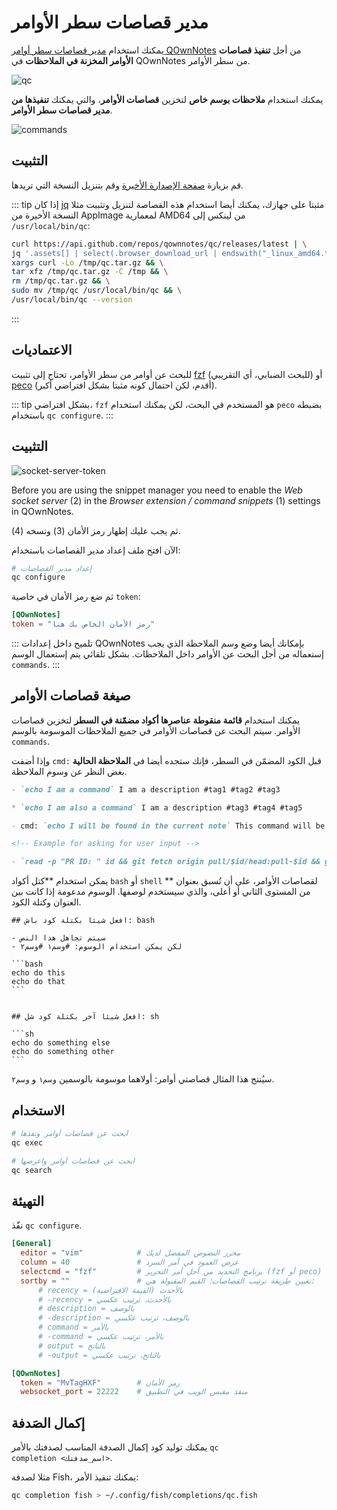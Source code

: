 # مدير قصاصات سطر الأوامر

يمكنك استخدام [مدير قصاصات سطر أوامر QOwnNotes](https://github.com/qownnotes/qc) من أجل **تنفيذ قصاصات الأوامر المخزنة في الملاحظات** في QOwnNotes من سطر الأوامر.

![qc](/img/qc.png)

يمكنك استخدام **ملاحظات بوسم خاص** لتخزين **قصاصات الأوامر**، والتي يمكنك **تنفيذها من مدير قصاصات سطر الأوامر**.

![commands](/img/commands.png)

## التثبيت

قم بزيارة [صفحة الإصدارة الأخيرة](https://github.com/qownnotes/qc/releases/latest) وقم بتنزيل النسخة التي تريدها.

::: tip
إذا كان [jq](https://stedolan.github.io/jq) مثبتا على جهازك، يمكنك أيضا استخدام هذه القصاصة لتنزيل وتثبيت مثلا النسخة الأخيرة من AppImage لمعمارية AMD64 من لينكس إلى ‪`/usr/local/bin/qc`‬:

```bash
curl https://api.github.com/repos/qownnotes/qc/releases/latest | \
jq '.assets[] | select(.browser_download_url | endswith("_linux_amd64.tar.gz")) | .browser_download_url' | \
xargs curl -Lo /tmp/qc.tar.gz && \
tar xfz /tmp/qc.tar.gz -C /tmp && \
rm /tmp/qc.tar.gz && \
sudo mv /tmp/qc /usr/local/bin/qc && \
/usr/local/bin/qc --version
```

:::

## الاعتماديات

للبحث عن أوامر من سطر الأوامر، تحتاج إلى تثبيت [fzf](https://github.com/junegunn/fzf) (للبحث الضبابي، أي التقريبي) أو [peco](https://github.com/peco/peco) (أقدم، لكن احتمال كونه مثبتا بشكل افتراضي أكبر).

::: tip
بشكل افتراضي، `fzf` هو المستخدم في البحث، لكن يمكنك استخدام `peco` بضبطه باستخدام `qc configure`.
:::

## التثبيت

![socket-server-token](/img/socket-server-token.png)

Before you are using the snippet manager you need to enable the _Web socket server_ (2) in the _Browser extension / command snippets_ (1) settings in QOwnNotes.

ثم يجب عليك إظهار رمز الأمان (3) ونسخه (4).

الآن افتح ملف إعداد مدير القصاصات باستخدام:

```bash
# إعداد مدير القصاصات
qc configure
```

ثم ضع رمز الأمان في خاصية `token`:

```toml
[QOwnNotes]
token = "رمز الأمان الخاص بك هنا"
```

::: تلميح داخل إعدادات QOwnNotes بإمكانك أيضا وضع وسم الملاحظة الذي يجب إستعماله من أجل البحث عن الأوامر داخل الملاحظات. بشكل تلقائي يتم إستعمال الوسم `commands`.
:::

## صيغة قصاصات الأوامر

يمكنك استخدام **قائمة منقوطة عناصرها أكواد مضمّنة في السطر** لتخزين قصاصات الأوامر. سيتم البحث عن قصاصات الأوامر في جميع الملاحظات الموسومة بالوسم `commands`.

وإذا أضفت `cmd:` قبل الكود المضمّن في السطر، فإنك ستجده أيضا في **الملاحظة الحالية** بغض النظر عن وسوم الملاحظة.

```markdown
- `echo I am a command` I am a description #tag1 #tag2 #tag3

* `echo I am also a command` I am a description #tag3 #tag4 #tag5

- cmd: `echo I will be found in the current note` This command will be found in the current note regardless of note tags

<!-- Example for asking for user input -->

- `read -p "PR ID: " id && git fetch origin pull/$id/head:pull-$id && git checkout pull-$id` Ask for pull request ID and checkout pull request
```

يمكن استخدام **كتل أكواد `bash` أو `shell` ** لقصاصات الأوامر، على أن تُسبق بعنوان من المستوى الثاني أو أعلى، والذي سيستخدم لوصفها. الوسوم مدعومة إذا كانت بين العنوان وكتلة الكود.

    ## افعل شيئا بكتلة كود باش: bash

    - سيتم تجاهل هذا النص
    - لكن يمكن استخدام الوسوم: #وسم١ #وسم٢

    ```bash
    echo do this
    echo do that
    ```


    ## افعل شيئا آخر بكتلة كود شل: sh

    ```sh
    echo do something else
    echo do something other
    ```

سيُنتج هذا المثال قصاصتي أوامر: أولاهما موسومة بالوسمين `وسم١` و&nbsp;`وسم٢`.

## الاستخدام

```bash
# ابحث عن قصاصات أوامر ونفذها
qc exec
```

```bash
# ابحث عن قصاصات أوامر واعرضها
qc search
```

## التهيئة

نفّذ `qc configure`.

```toml
[General]
  editor = "vim"            # محرر النصوص المفضل لديك
  column = 40               # عرض العمود في أمر السرد
  selectcmd = "fzf"         # برنامج التحديد من أجل أمر التحرير (fzf أو peco)
  sortby = ""               # تعيين طريقة ترتيب القصاصات؛ القيم المقبولة هي:
      # recency = بالأحدث (القيمة الافتراضية)
      # -recency = بالأحدث، ترتيب عكسي
      # description = بالوصف
      # -description = بالوصف، ترتيب عكسي
      # command = بالأمر
      # -command = بالأمر، ترتيب عكسي
      # output = بالناتج
      # -output = بالناتج، ترتيب عكسي

[QOwnNotes]
  token = "MvTagHXF"        # رمز الأمان
  websocket_port = 22222    # منفذ مقبس الويب في التطبيق
```

## إكمال الصَدفة

يمكنك توليد كود إكمال الصدفة المناسب لصدفتك بالأمر <code dir="ltr">qc completion &lt;اسم_صدفتك&gt;</code>.

مثلا لصدفة Fish، يمكنك تنفيذ الأمر:

```bash
qc completion fish > ~/.config/fish/completions/qc.fish
```
